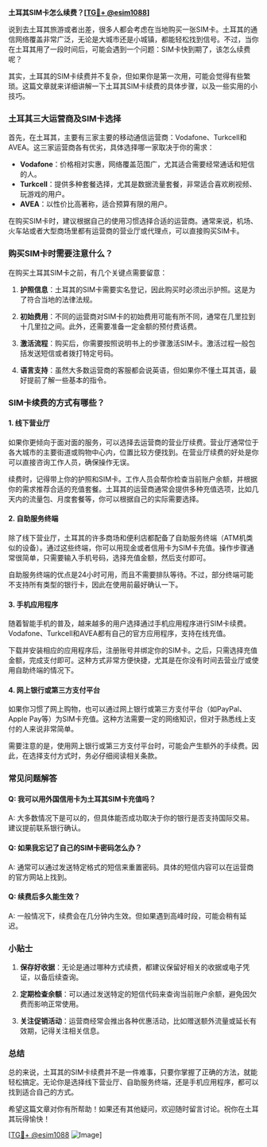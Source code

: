 **土耳其SIM卡怎么续费？[[TG💪+ @esim1088](https://t.me/s/esim1088)]**

说到去土耳其旅游或者出差，很多人都会考虑在当地购买一张SIM卡。土耳其的通信网络覆盖非常广泛，无论是大城市还是小城镇，都能轻松找到信号。不过，当你在土耳其用了一段时间后，可能会遇到一个问题：SIM卡快到期了，该怎么续费呢？

其实，土耳其的SIM卡续费并不复杂，但如果你是第一次用，可能会觉得有些繁琐。这篇文章就来详细讲解一下土耳其SIM卡续费的具体步骤，以及一些实用的小技巧。

### 土耳其三大运营商及SIM卡选择

首先，在土耳其，主要有三家主要的移动通信运营商：Vodafone、Turkcell和AVEA。这三家运营商各有优劣，具体选择哪一家取决于你的需求：

- **Vodafone**：价格相对实惠，网络覆盖范围广，尤其适合需要经常通话和短信的人。
- **Turkcell**：提供多种套餐选择，尤其是数据流量套餐，非常适合喜欢刷视频、玩游戏的用户。
- **AVEA**：以性价比高著称，适合预算有限的用户。

在购买SIM卡时，建议根据自己的使用习惯选择合适的运营商。通常来说，机场、火车站或者大型商场里都有运营商的营业厅或代理点，可以直接购买SIM卡。

### 购买SIM卡时需要注意什么？

在购买土耳其SIM卡之前，有几个关键点需要留意：

1. **护照信息**：土耳其的SIM卡需要实名登记，因此购买时必须出示护照。这是为了符合当地的法律法规。
   
2. **初始费用**：不同的运营商对SIM卡的初始费用可能有所不同，通常在几里拉到十几里拉之间。此外，还需要准备一定金额的预付费话费。

3. **激活流程**：购买后，你需要按照说明书上的步骤激活SIM卡。激活过程一般包括发送短信或者拨打特定号码。

4. **语言支持**：虽然大多数运营商的客服都会说英语，但如果你不懂土耳其语，最好提前了解一些基本的指令。

### SIM卡续费的方式有哪些？

#### 1. 线下营业厅

如果你更倾向于面对面的服务，可以选择去运营商的营业厅续费。营业厅通常位于各大城市的主要街道或购物中心内，位置比较方便找到。在营业厅续费的好处是你可以直接咨询工作人员，确保操作无误。

续费时，记得带上你的护照和SIM卡。工作人员会帮你检查当前账户余额，并根据你的需求推荐合适的充值套餐。土耳其的运营商通常会提供多种充值选项，比如几天内的流量包、月度套餐等，你可以根据自己的实际需要选择。

#### 2. 自助服务终端

除了线下营业厅，土耳其的许多商场和便利店都配备了自助服务终端（ATM机类似的设备）。通过这些终端，你可以用现金或者信用卡为SIM卡充值。操作步骤通常很简单，只需要输入手机号码，选择充值金额，然后支付即可。

自助服务终端的优点是24小时可用，而且不需要排队等待。不过，部分终端可能不支持所有类型的银行卡，因此在使用前最好确认一下。

#### 3. 手机应用程序

随着智能手机的普及，越来越多的用户选择通过手机应用程序进行SIM卡续费。Vodafone、Turkcell和AVEA都有自己的官方应用程序，支持在线充值。

下载并安装相应的应用程序后，注册账号并绑定你的SIM卡。之后，只需选择充值金额，完成支付即可。这种方式非常方便快捷，尤其是在你没有时间去营业厅或使用自助终端的情况下。

#### 4. 网上银行或第三方支付平台

如果你习惯了网上购物，也可以通过网上银行或第三方支付平台（如PayPal、Apple Pay等）为SIM卡充值。这种方法需要一定的网络知识，但对于熟悉线上支付的人来说非常简单。

需要注意的是，使用网上银行或第三方支付平台时，可能会产生额外的手续费。因此，在选择支付方式时，务必仔细阅读相关条款。

### 常见问题解答

#### Q: 我可以用外国信用卡为土耳其SIM卡充值吗？
A: 大多数情况下是可以的，但具体能否成功取决于你的银行是否支持国际交易。建议提前联系银行确认。

#### Q: 如果我忘记了自己的SIM卡密码怎么办？
A: 通常可以通过发送特定格式的短信来重置密码。具体的短信内容可以在运营商的官方网站上找到。

#### Q: 续费后多久能生效？
A: 一般情况下，续费会在几分钟内生效。但如果遇到高峰时段，可能会稍有延迟。

### 小贴士

1. **保存好收据**：无论是通过哪种方式续费，都建议保留好相关的收据或电子凭证，以备后续查询。

2. **定期检查余额**：可以通过发送特定的短信代码来查询当前账户余额，避免因欠费而影响正常使用。

3. **关注促销活动**：运营商经常会推出各种优惠活动，比如赠送额外流量或延长有效期，记得关注相关信息。

### 总结

总的来说，土耳其的SIM卡续费并不是一件难事，只要你掌握了正确的方法，就能轻松搞定。无论你是选择线下营业厅、自助服务终端，还是手机应用程序，都可以找到适合自己的方式。

希望这篇文章对你有所帮助！如果还有其他疑问，欢迎随时留言讨论。祝你在土耳其玩得愉快！

[[TG💪+ @esim1088](https://t.me/s/esim1088) ![Image](https://i.postimg.cc/4NQfJmqS/Snipaste-2025-05-13-00-14-12.png)]
